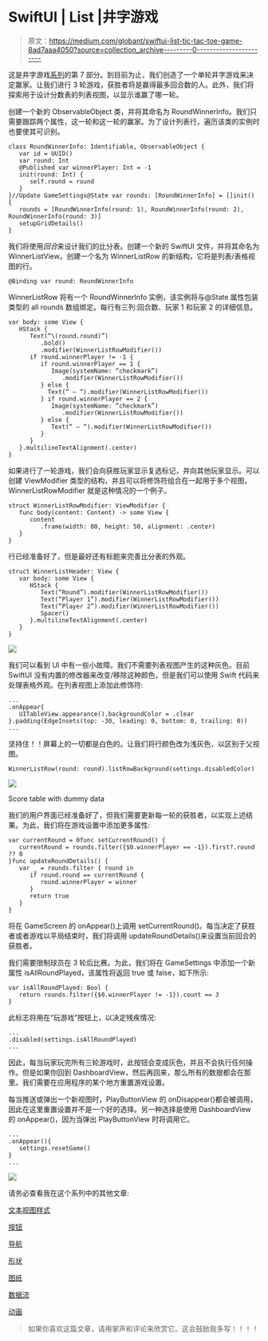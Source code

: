 # SwiftUI | List |井字游戏

> 原文：<https://medium.com/globant/swiftui-list-tic-tac-toe-game-8ad7aaa4050?source=collection_archive---------0----------------------->

这是井字游戏[系列](/globant/swiftui-complete-guide-with-tic-tac-toe-game-ae2fea4f980e)的第 7 部分。到目前为止，我们创造了一个单轮井字游戏来决定赢家。让我们进行 3 轮游戏，获胜者将是赢得最多回合数的人。此外，我们将探索用于设计分数表的列表视图，以显示谁赢了哪一轮。

创建一个新的 ObservableObject 类，并将其命名为 RoundWinnerInfo。我们只需要跟踪两个属性，这一轮和这一轮的赢家。为了设计列表行，遍历该类的实例时也要使其可识别。

```
class RoundWinnerInfo: Identifiable, ObservableObject {
   var id = UUID()
   var round: Int
   @Published var winnerPlayer: Int = -1
   init(round: Int) {
      self.round = round
   }
}//Update GameSettings@State var rounds: [RoundWinnerInfo] = []init() {
   rounds = [RoundWinnerInfo(round: 1), RoundWinnerInfo(round: 2), RoundWinnerInfo(round: 3)]
   setupGridDetails()
}
```

我们将使用*回合*来设计我们的比分表。创建一个新的 SwiftUI 文件，并将其命名为 WinnerListView。创建一个名为 WinnerListRow 的新结构，它将是列表/表格视图的行。

```
@Binding var round: RoundWinnerInfo
```

WinnerListRow 将有一个 RoundWinnerInfo 实例，该实例将与@State 属性包装类型的 all rounds 数组绑定。每行有三列:回合数、玩家 1 和玩家 2 的详细信息。

```
var body: some View {
   HStack {
      Text(“\(round.round)”)
         .bold()
         .modifier(WinnerListRowModifier())
      if round.winnerPlayer != -1 {
         if round.winnerPlayer == 1 {
            Image(systemName: “checkmark”)
               .modifier(WinnerListRowModifier())
         } else {
           Text(“ — “).modifier(WinnerListRowModifier())
         } if round.winnerPlayer == 2 {
            Image(systemName: “checkmark”)
               .modifier(WinnerListRowModifier())
         } else {
            Text(“ — “).modifier(WinnerListRowModifier())
         }
      }
   }.multilineTextAlignment(.center)
}
```

如果进行了一轮游戏，我们会向获胜玩家显示复选标记，并向其他玩家显示。可以创建 ViewModifier 类型的结构，并且可以将修饰符组合在一起用于多个视图，WinnerListRowModifier 就是这种情况的一个例子。

```
struct WinnerListRowModifier: ViewModifier {
   func body(content: Content) -> some View {
      content
         .frame(width: 80, height: 50, alignment: .center)
   }
}
```

行已经准备好了，但是最好还有标题来完善比分表的外观。

```
struct WinnerListHeader: View {
   var body: some View {
      HStack {
         Text(“Round”).modifier(WinnerListRowModifier())
         Text(“Player 1”).modifier(WinnerListRowModifier())
         Text(“Player 2”).modifier(WinnerListRowModifier())
         Spacer()
      }.multilineTextAlignment(.center)
   }
}
```

![](img/dc48a08bc7488ea76a237388e641183b.png)

我们可以看到 UI 中有一些小故障。我们不需要列表视图产生的这种灰色。目前 SwiftUI 没有内置的修改器来改变/移除这种颜色，但是我们可以使用 Swift 代码来处理表格外观。在列表视图上添加此修饰符:

```
...
.onAppear{
   UITableView.appearance().backgroundColor = .clear
}.padding(EdgeInsets(top: -30, leading: 0, bottom: 0, trailing: 0))
...
```

坚持住！！屏幕上的一切都是白色的。让我们将行颜色改为浅灰色，以区别于父视图。

```
WinnerListRow(round: round).listRowBackground(settings.disabledColor)
```

![](img/a3d216f428b44c493e806caffc00b80a.png)

Score table with dummy data

我们的用户界面已经准备好了，但我们需要更新每一轮的获胜者，以实现上述结果。为此，我们将在游戏设置中添加更多属性:

```
var currentRound = 0func setCurrentRound() {
   currentRound = rounds.filter({$0.winnerPlayer == -1}).first?.round ?? 0
}func updateRoundDetails() {
   var _ = rounds.filter { round in
      if round.round == currentRound {
         round.winnerPlayer = winner
      }
      return true
   }
}
```

将在 GameScreen 的 onAppear()上调用 setCurrentRound()。每当决定了获胜者或者游戏以平局结束时，我们将调用 updateRoundDetails()来设置当前回合的获胜者。

我们需要限制球员在 3 轮后比赛。为此，我们将在 GameSettings 中添加一个新属性 isAllRoundPlayed，该属性将返回 true 或 false，如下所示:

```
var isAllRoundPlayed: Bool {
   return rounds.filter({$0.winnerPlayer != -1}).count == 3
}
```

此标志将用在“玩游戏”按钮上，以决定残疾情况:

```
...
.disabled(settings.isAllRoundPlayed)
...
```

因此，每当玩家玩完所有三轮游戏时，此按钮会变成灰色，并且不会执行任何操作。但是如果你回到 DashboardView，然后再回来，那么所有的数据都会在那里。我们需要在应用程序的某个地方重置游戏设置。

每当推送或弹出一个新视图时，PlayButtonView 的 onDisappear()都会被调用，因此在这里重置设置并不是一个好的选择。另一种选择是使用 DashboardView 的 onAppear()，因为当弹出 PlayButtonView 时将调用它。

```
...
.onAppear(){
   settings.resetGame()
}
...
```

![](img/ca2cfc286e48b3acc65f0e527fcb59bc.png)

请务必查看我在这个系列中的其他文章:

[文本视图样式](/@roy11manisha/swiftui-text-view-styling-lets-play-tic-tac-toe-game-7987909584fb)

[按钮](/@roy11manisha/swiftui-tic-tac-toe-game-button-154a35997bc)

[导航](/@roy11manisha/swiftui-navigation-tic-tac-toe-game-d05d52cf4636)

[形状](/@roy11manisha/swiftui-shapes-tic-tac-toe-game-376073b11102)

[图纸](/@roy11manisha/swiftui-drawing-tic-tac-toe-game-71fae0d46381)

[数据流](/@roy11manisha/swiftui-data-flow-tic-tac-toe-game-bace4fbeb3ac)

[动画](/@roy11manisha/swiftui-animation-tic-tac-toe-game-4ffe37aba0b8)

> 如果你喜欢这篇文章，请用掌声和评论来欣赏它。这会鼓励我多写！！！！